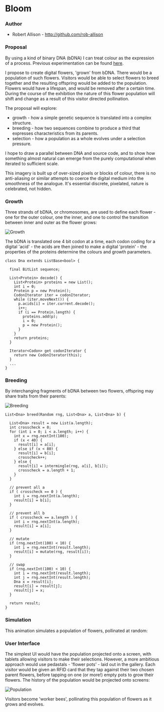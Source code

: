 # Bloom

### Author
* Robert Allison - http://github.com/rob-allison

### Proposal
By using a kind of binary DNA (bDNA) I can treat colour as the expression of a process. Previous experimentation can be found [here](http://www.robertallison.co.uk "Robert Allison").

I propose to create digital flowers, 'grown' from bDNA. There would be a population of such flowers. Visitors would be able to select flowers to breed together and the resulting offspring would be added to the population. Flowers would have a lifespan, and would be removed after a certain time. During the course of the exhibition the nature of this flower population will shift and change as a result of this visitor directed pollination.

The proposal will explore:
* growth - how a simple genetic sequence is translated into a complex structure.
* breeding - how two sequences combine to produce a third that expresses characteristics from its parents.
* selection - how a population as a whole evolves under a selection pressure.

I hope to draw a parallel between DNA and source code, and to show how something almost natural can emerge from the purely computational when iterated to sufficient scale.

This imagery is built up of over-sized pixels or blocks of colour, there is no anti-aliasing or similar attempts to coerce the digital medium into the smoothness of the analogue. It's essential discrete, pixelated, nature is celebrated, not hidden.

### Growth

Three strands of bDNA, or chromosomes, are used to define each flower - one for the outer colour, one the inner, and one to control the transition between inner and outer as the flower grows:

![Growth](../project_images/flowergrow2.png?raw=true "Growth")

The bDNA is translated one 4 bit codon at a time, each codon coding for a digital 'acid' - the acids are then joined to make a digital 'protein' - the properties of the proteins determine the colours and growth parameters.

```
class Dna extends ListBase<bool> {

  final BitList sequence;

  List<Protein> decode() {
    List<Protein> proteins = new List();
    int i = 0;
    Protein p = new Protein();
    CodonIterator iter = codonIterator;
    while (iter.moveNext()) {
      p.acids[i] = iter.current.decode();
      i++;
      if (i == Protein.length) {
        proteins.add(p);
        i = 0;
        p = new Protein();
      }
    }
    return proteins;
  }
  
  Iterator<Codon> get codonIterator {
    return new CodonIterator(this);
  }
  ...
}
```
### Breeding

By interchanging fragments of bDNA between two flowers, offspring may share traits from their parents:

![Breeding](../project_images/breed4.png?raw=true "Breeding")

```
List<Dna> breed(Random rng, List<Dna> a, List<Dna> b) {

  List<Dna> result = new List(a.length);
  int crosscheck = 0;
  for (int i = 0; i < a.length; i++) {
    int x = rng.nextInt(100);
    if (x < 40) {
      result[i] = a[i];
    } else if (x < 80) {
      result[i] = b[i];
      crosscheck++;
    } else {
      result[i] = intermingle(rng, a[i], b[i]);
      crosscheck = a.length + 1;
    }
  }
  
  // prevent all a
  if ( crosscheck == 0 ) {
    int i = rng.nextInt(a.length);
    result[i] = b[i];
  }
  
  // prevent all b
  if ( crosscheck == a.length ) {
    int i = rng.nextInt(a.length);
    result[i] = a[i];
  }

  // mutate
  if (rng.nextInt(100) < 10) {
    int i = rng.nextInt(result.length);
    result[i] = mutate(rng, result[i]);
  }

  // swap
  if (rng.nextInt(100) < 10) {
    int i = rng.nextInt(result.length);
    int j = rng.nextInt(result.length);
    Dna x = result[i];
    result[i] = result[j];
    result[j] = x;
  }

  return result;
}
```

### Simulation

This animation simulates a population of flowers, pollinated at random:



### User Interface

The simplest UI would have the population projected onto a screen, with tablets allowing visitors to make their selections. However, a more ambitious approach would use pedastals - 'flower pots' - laid out in the gallery. Each visitor would be given an RFID card that they tap against their two chosen parent flowers, before tapping on one (or more!) empty pots to grow their flowers. The history of the population would be projected onto screens:

![Population](../project_images/froom3.png?raw=true "Population")

Visitors become 'worker bees', pollinating this population of flowers as it grows and evolves. 



